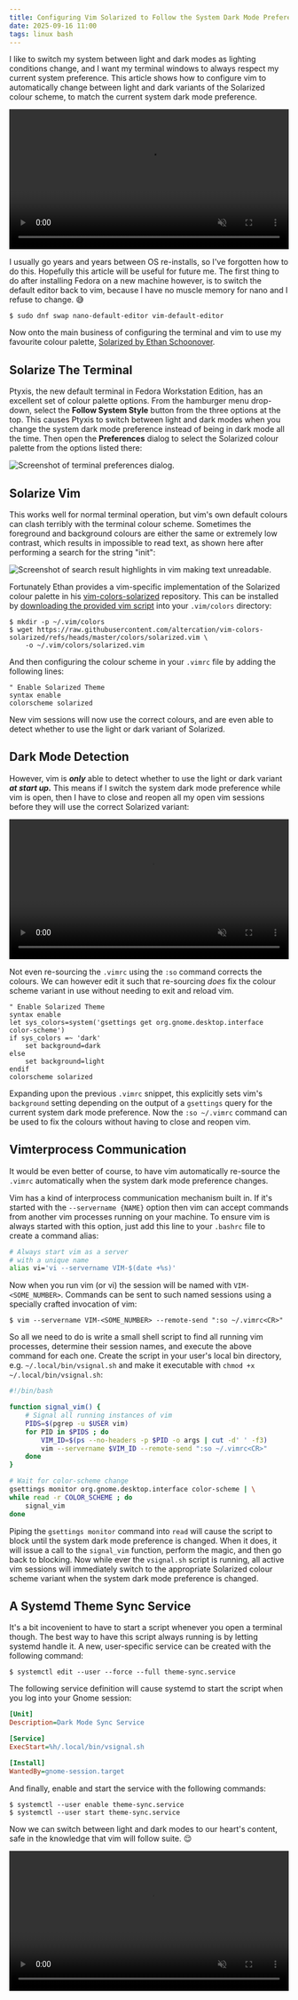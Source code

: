 ```yaml
---
title: Configuring Vim Solarized to Follow the System Dark Mode Preference
date: 2025-09-16 11:00
tags: linux bash
---
```


I like to switch my system between light and dark modes as lighting conditions change, and I want my terminal windows to always respect my current system preference. This article shows how to configure vim to automatically change between light and dark variants of the Solarized colour scheme, to match the current system dark mode preference.

<video width="100%" autoplay loop muted>
  <source src="/assets/video/vim_working.webm" type="video/webm" />
</video>

I usually go years and years between OS re-installs, so I've forgotten how to do this. Hopefully this article will be useful for future me. The first thing to do after installing Fedora on a new machine however, is to switch the default editor back to vim, because I have no muscle memory for nano and I refuse to change. 😅

```text
$ sudo dnf swap nano-default-editor vim-default-editor
```

Now onto the main business of configuring the terminal and vim to use my favourite colour palette, [Solarized by Ethan Schoonover](https://ethanschoonover.com/solarized/).

## Solarize The Terminal

Ptyxis, the new default terminal in Fedora Workstation Edition, has an excellent set of colour palette options. From the hamburger menu drop-down, select the **Follow System Style** button from the three options at the top. This causes Ptyxis to switch between light and dark modes when you change the system dark mode preference instead of being in dark mode all the time. Then open the **Preferences** dialog to select the Solarized colour palette from the options listed there:

![Screenshot of terminal preferences dialog.](/assets/images/vim_terminal_prefs.png)

## Solarize Vim

This works well for normal terminal operation, but vim's own default colours can clash terribly with the terminal colour scheme. Sometimes the foreground and background colours are either the same or extremely low contrast, which results in impossible to read text, as shown here after performing a search for the string "init":

![Screenshot of search result highlights in vim making text unreadable.](/assets/images/vim_bad_colours.png)

Fortunately Ethan provides a vim-specific implementation of the Solarized colour palette in his [vim-colors-solarized](https://github.com/altercation/vim-colors-solarized) repository. This can be installed by [downloading the provided vim script](https://raw.githubusercontent.com/altercation/vim-colors-solarized/refs/heads/master/colors/solarized.vim) into your `.vim/colors` directory:

```text
$ mkdir -p ~/.vim/colors
$ wget https://raw.githubusercontent.com/altercation/vim-colors-solarized/refs/heads/master/colors/solarized.vim \
    -o ~/.vim/colors/solarized.vim
```

And then configuring the colour scheme in your `.vimrc` file by adding the following lines:

```vim
" Enable Solarized Theme
syntax enable
colorscheme solarized
```

New vim sessions will now use the correct colours, and are even able to detect whether to use the light or dark variant of Solarized.

## Dark Mode Detection

However, vim is ***only*** able to detect whether to use the light or dark variant ***at start up.*** This means if I switch the system dark mode preference while vim is open, then I have to close and reopen all my open vim sessions before they will use the correct Solarized variant:

<video width="100%" autoplay loop muted>
  <source src="/assets/video/vim_not_working.webm" type="video/webm" />
</video>

Not even re-sourcing the `.vimrc` using the `:so` command corrects the colours. We can however edit it such that re-sourcing *does* fix the colour scheme variant in use without needing to exit and reload vim.

```vim
" Enable Solarized Theme
syntax enable
let sys_colors=system('gsettings get org.gnome.desktop.interface color-scheme')
if sys_colors =~ 'dark'
    set background=dark
else
    set background=light
endif
colorscheme solarized
```

Expanding upon the previous `.vimrc` snippet, this explicitly sets vim's `background` setting depending on the output of a `gsettings` query for the current system dark mode preference. Now the `:so ~/.vimrc` command can be used to fix the colours without having to close and reopen vim.

## Vimterprocess Communication

It would be even better of course, to have vim automatically re-source the `.vimrc` automatically when the system dark mode preference changes.

Vim has a kind of interprocess communication mechanism built in. If it's started with the `--servername {NAME}` option then vim can accept commands from another vim processes running on your machine. To ensure vim is always started with this option, just add this line to your `.bashrc` file to create a command alias:

```bash
# Always start vim as a server
# with a unique name
alias vi='vi --servername VIM-$(date +%s)'
```

Now when you run vim (or vi) the session will be named with `VIM-<SOME_NUMBER>`. Commands can be sent to such named sessions using a specially crafted invocation of vim:

```text
$ vim --servername VIM-<SOME_NUMBER> --remote-send ":so ~/.vimrc<CR>"
```

So all we need to do is write a small shell script to find all running vim processes, determine their session names, and execute the above command for each one. Create the script in your user's local bin directory, e.g. `~/.local/bin/vsignal.sh` and make it executable with `chmod +x ~/.local/bin/vsignal.sh`:

```bash
#!/bin/bash

function signal_vim() {
	# Signal all running instances of vim
	PIDS=$(pgrep -u $USER vim)
	for PID in $PIDS ; do
		VIM_ID=$(ps --no-headers -p $PID -o args | cut -d' ' -f3)
		vim --servername $VIM_ID --remote-send ":so ~/.vimrc<CR>"
	done
}

# Wait for color-scheme change
gsettings monitor org.gnome.desktop.interface color-scheme | \
while read -r COLOR_SCHEME ; do
	signal_vim
done
```

Piping the `gsettings monitor` command into `read` will cause the script to block until the system dark mode preference is changed. When it does, it will issue a call to the `signal_vim` function, perform the magic, and then go back to blocking. Now while ever the `vsignal.sh` script is running, all active vim sessions will immediately switch to the appropriate Solarized colour scheme variant when the system dark mode preference is changed.

## A Systemd Theme Sync Service

It's a bit incovenient to have to start a script whenever you open a terminal though. The best way to have this script always running is by letting systemd handle it. A new, user-specific service can be created with the following command:

```text
$ systemctl edit --user --force --full theme-sync.service
```

The following service definition will cause systemd to start the script when you log into your Gnome session:

```ini
[Unit]
Description=Dark Mode Sync Service

[Service]
ExecStart=%h/.local/bin/vsignal.sh

[Install]
WantedBy=gnome-session.target
```

And finally, enable and start the service with the following commands:

```text
$ systemctl --user enable theme-sync.service
$ systemctl --user start theme-sync.service
```

Now we can switch between light and dark modes to our heart's content, safe in the knowledge that vim will follow suite. 😌

<video width="100%" autoplay loop muted>
  <source src="/assets/video/vim_working.webm" type="video/webm" />
</video>
